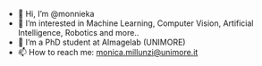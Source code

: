 - 👋 Hi, I’m @monnieka
- 👀 I’m interested in Machine Learning, Computer Vision, Artificial Intelligence, Robotics and more..
- 🌱 I’m a PhD student at AImagelab (UNIMORE)
- 📫 How to reach me: monica.millunzi@unimore.it 

<!---
monnieka/monnieka is a ✨ special ✨ repository because its `README.md` (this file) appears on your GitHub profile.
You can click the Preview link to take a look at your changes.
--->
